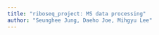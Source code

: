 ```yaml
---
title: "riboseq_project: MS data processing"
author: "Seunghee Jung, Daeho Joe, Mihgyu Lee"
---
```

